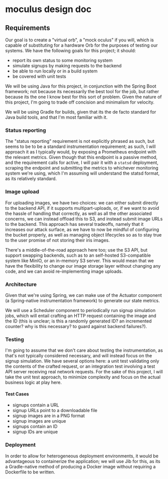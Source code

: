 # moculus design doc

## Requirements

Our goal is to create a "virtual orb", a "mock oculus" if you will, which is capable of substituting for a hardware Orb for the purposes of testing our systems. We have the following goals for this project; it should:

- report its own status to some monitoring system
- simulate signups by making requests to the backend
- be able to run locally or in a build system
- be covered with unit tests


We will be using Java for this project, in conjunction with the Spring Boot framework; not because its necessarily the best tool for the job, but rather because its the one I know best for this sort of problem. Given the nature of this project, I'm going to trade off concision and minimalism for velocity.

We will be using Gradle for builds, given that its the de facto standard for Java build tools, and that I'm most familiar with it.

### Status reporting

The "status reporting" requirement is not explicitly phrased as such, but seems to be to be a standard instrumentation requirement; as such, I will approach it as I typically would, by exposing a Prometheus endpoint with the relevant metrics. Given though that this endpoint is a passive method, and the requirement calls for active, I will pair it with a `statsd` deployment, scraping the endpoint and submitting the metrics to whichever monitoring system we're using, which I'm assuming will understand the statsd format, as its relatively standard.

### Image upload

For uploading images, we have two choices: we can either submit directly to the backend API, if it supports multipart-uploads, or, if we want to avoid the hassle of handling that correctly, as well as all the other associated concerns, we can instead offload this to S3, and instead submit image URLs to the backend. This approach has several tradeoffs, namely that it increases our attack surface, as we have to now be mindful of configuring the bucket properly, as well as managing object lifecycles so as to stay true to the user promise of not storing their iris images.

There's a middle-of-the-road approach here too; use the S3 API, but support swapping backends, such as to an self-hosted S3-compatible system like MinIO, or an in-memory S3 server. This would mean that we have the flexibility to change our image storage layer without changing any code, and we can avoid re-implementing image uploads.

### Architecture

Given that we're using Spring, we can make use of the Actuator component (a Spring-native instrumentation framework) to generate our state metrics.

We will use a Scheduler component to periodically run signup simulation jobs, which will entail crafting an HTTP request containing the image and the ID (this is unclear; is this a randomly generated ID? an incremented counter? why is this necessary? to guard against backend failures?). 

### Testing

I'm going to assume that we don't care about testing the instrumentation, as that's not typically considered necessary, and will instead focus on the signup simulation. We have several options here: a unit test validating only the contents of the crafted request, or an integration test involving a test API server receiving real network requests. For the sake of this project, I will take the unit test approach, to minimize complexity and focus on the actual business logic at play here.

#### Test Cases

- signups contain a URL
- signup URLs point to a downloadable file
- signup images are in a PNG format
- signup images are unique
- signups contain an ID
- signup IDs are unique

### Deployment

In order to allow for heterogeneous deployment environments, it would be advantageous to containerize the application; we will use Jib for this, as its a Gradle-native method of producing a Docker image without requiring a Dockerfile to be written.
